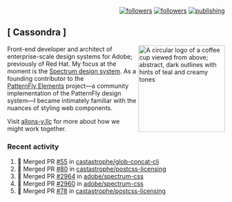 <p align="right"><a rel="me" href="https://front-end.social/@castastrophe">
    <img alt="followers" title="Follow me on Mastodon" src="https://img.shields.io/mastodon/follow/109297102751309835?domain=https%3A%2F%2Ffront-end.social&label=Follow&logo=mastodon&logoColor=white&style=for-the-badge&labelColor=008080&color=006969"/></a>
  <a href="https://codepen.io/castastrophe/">
    <img alt="followers" title="Follow me on CodePen" src="https://img.shields.io/badge/23-1?color=640464&labelColor=7c007c&style=for-the-badge&logo=codepen&label=Follow"/></a>
<a href="https://castastrophe.medium.com/">
    <img alt="publishing" title="View articles on Medium" src="https://img.shields.io/badge/107-1?color=666&labelColor=444&label=subscribe&logo=medium&logoColor=white&style=for-the-badge"/></a>
</p>

## [&nbsp;Cassondra&nbsp;]

<img align="right" src="https://github-production-user-asset-6210df.s3.amazonaws.com/1840295/253016758-ba468774-1cd3-42c2-8f43-947b5eeb5edf.png" height="200" alt="A circular logo of a coffee cup viewed from above; abstract, dark outlines with hints of teal and creamy tones">

Front-end developer and architect of enterprise-scale design systems for Adobe; previously of Red Hat. My focus at the moment is the [Spectrum design system](https://github.com/adobe/spectrum-css). As a founding contributor to the [PatternFly&nbsp;Elements](https://github.com/patternfly/patternfly-elements) project&mdash;a community implementation of the PatternFly design system&mdash;I became intimately familiar with the nuances of styling web components.

Visit [allons-y.llc](http://allons-y.llc/) for more about how we might work together.

### Recent activity

<!--START_SECTION:activity-->
1. 🎉 Merged PR [#55](https://github.com/castastrophe/glob-concat-cli/pull/55) in [castastrophe/glob-concat-cli](https://github.com/castastrophe/glob-concat-cli)
2. 🎉 Merged PR [#80](https://github.com/castastrophe/postcss-licensing/pull/80) in [castastrophe/postcss-licensing](https://github.com/castastrophe/postcss-licensing)
3. 🎉 Merged PR [#2964](https://github.com/adobe/spectrum-css/pull/2964) in [adobe/spectrum-css](https://github.com/adobe/spectrum-css)
4. 🎉 Merged PR [#2960](https://github.com/adobe/spectrum-css/pull/2960) in [adobe/spectrum-css](https://github.com/adobe/spectrum-css)
5. 🎉 Merged PR [#78](https://github.com/castastrophe/postcss-licensing/pull/78) in [castastrophe/postcss-licensing](https://github.com/castastrophe/postcss-licensing)
<!--END_SECTION:activity-->
